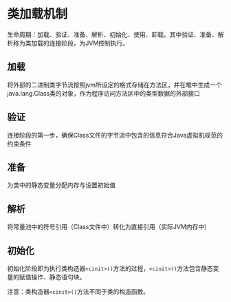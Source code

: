 # 类加载机制


生命周期：加载、验证、准备、解析、初始化、使用、卸载。其中验证、准备、解析称为类加载的连接阶段，为JVM控制执行。

## 加载

将外部的二进制类字节流按照jvm所设定的格式存储在方法区，并在堆中生成一个java.lang.Class类的对象，作为程序访问方法区中的类型数据的外部接口

## 验证

连接阶段的第一步，确保Class文件的字节流中包含的信息符合Java虚拟机规范的约束条件

## 准备

为类中的静态变量分配内存与设置初始值

## 解析

将常量池中的符号引用（Class文件中）转化为直接引用（实际JVM内存中）

## 初始化

初始化阶段即为执行类构造器`<cinit>()`方法的过程，`<cinit>()`方法包含静态变量的赋值操作、静态语句块。

注意：类构造器`<cinit>()`方法不同于类的构造函数。
